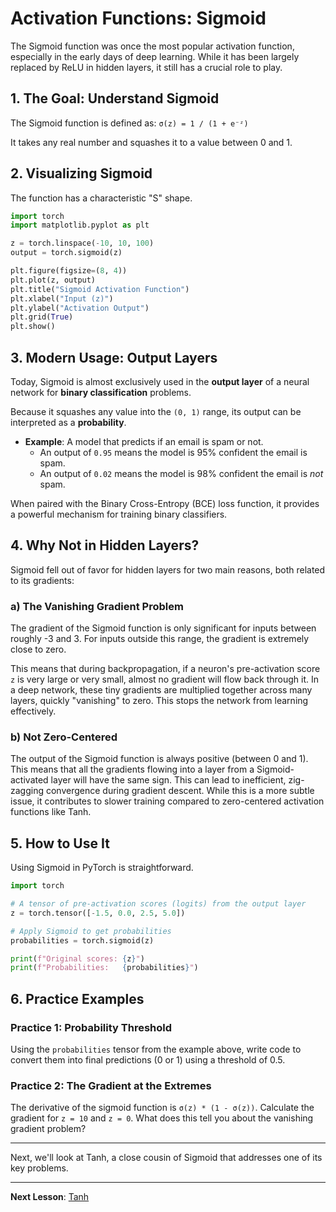 # Activation Functions: Sigmoid

The Sigmoid function was once the most popular activation function, especially in the early days of deep learning. While it has been largely replaced by ReLU in hidden layers, it still has a crucial role to play.

## 1. The Goal: Understand Sigmoid

The Sigmoid function is defined as:
`σ(z) = 1 / (1 + e⁻ᶻ)`

It takes any real number and squashes it to a value between 0 and 1.

## 2. Visualizing Sigmoid

The function has a characteristic "S" shape.

```python
import torch
import matplotlib.pyplot as plt

z = torch.linspace(-10, 10, 100)
output = torch.sigmoid(z)

plt.figure(figsize=(8, 4))
plt.plot(z, output)
plt.title("Sigmoid Activation Function")
plt.xlabel("Input (z)")
plt.ylabel("Activation Output")
plt.grid(True)
plt.show()
```

## 3. Modern Usage: Output Layers

Today, Sigmoid is almost exclusively used in the **output layer** of a neural network for **binary classification** problems.

Because it squashes any value into the `(0, 1)` range, its output can be interpreted as a **probability**.

- **Example**: A model that predicts if an email is spam or not.
    - An output of `0.95` means the model is 95% confident the email is spam.
    - An output of `0.02` means the model is 98% confident the email is *not* spam.

When paired with the Binary Cross-Entropy (BCE) loss function, it provides a powerful mechanism for training binary classifiers.

## 4. Why Not in Hidden Layers?

Sigmoid fell out of favor for hidden layers for two main reasons, both related to its gradients:

### a) The Vanishing Gradient Problem
The gradient of the Sigmoid function is only significant for inputs between roughly -3 and 3. For inputs outside this range, the gradient is extremely close to zero.

This means that during backpropagation, if a neuron's pre-activation score `z` is very large or very small, almost no gradient will flow back through it. In a deep network, these tiny gradients are multiplied together across many layers, quickly "vanishing" to zero. This stops the network from learning effectively.

### b) Not Zero-Centered
The output of the Sigmoid function is always positive (between 0 and 1). This means that all the gradients flowing into a layer from a Sigmoid-activated layer will have the same sign. This can lead to inefficient, zig-zagging convergence during gradient descent. While this is a more subtle issue, it contributes to slower training compared to zero-centered activation functions like Tanh.

## 5. How to Use It

Using Sigmoid in PyTorch is straightforward.

```python
import torch

# A tensor of pre-activation scores (logits) from the output layer
z = torch.tensor([-1.5, 0.0, 2.5, 5.0])

# Apply Sigmoid to get probabilities
probabilities = torch.sigmoid(z)

print(f"Original scores: {z}")
print(f"Probabilities:   {probabilities}")
```

## 6. Practice Examples

### Practice 1: Probability Threshold
Using the `probabilities` tensor from the example above, write code to convert them into final predictions (0 or 1) using a threshold of 0.5.

### Practice 2: The Gradient at the Extremes
The derivative of the sigmoid function is `σ(z) * (1 - σ(z))`.
Calculate the gradient for `z = 10` and `z = 0`.
What does this tell you about the vanishing gradient problem?

---
Next, we'll look at Tanh, a close cousin of Sigmoid that addresses one of its key problems.

---

**Next Lesson**: [Tanh](03_tanh.md)
